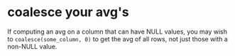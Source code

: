# coalesce your avg's

If computing an avg on a column that can have NULL values, you may wish to `coalesce(some_column, 0)` to get the avg of all rows, not just those with a non-NULL value.
